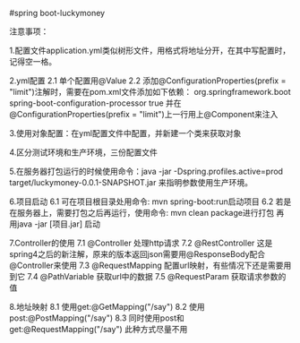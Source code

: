 #spring boot-luckymoney

注意事项：

1.配置文件application.yml类似树形文件，用格式将地址分开，在其中写配置时，记得空一格。

2.yml配置
  2.1 单个配置用@Value
  2.2 添加@ConfigurationProperties(prefix = "limit")注解时，需要在pom.xml文件添加如下依赖：
        <dependency>
            <groupId>org.springframework.boot</groupId>
            <artifactId>spring-boot-configuration-processor</artifactId>
            <optional>true</optional>
        </dependency>
      并在@ConfigurationProperties(prefix = "limit")上一行用上@Component来注入

3.使用对象配置：在yml配置文件中配置，并新建一个类来获取对象

4.区分测试环境和生产环境，三份配置文件

5.在服务器打包运行的时候使用命令：java -jar -Dspring.profiles.active=prod target/luckymoney-0.0.1-SNAPSHOT.jar 来指明参数使用生产环境。

6.项目启动
  6.1 可在项目根目录处用命令: mvn spring-boot:run启动项目
  6.2 若是在服务器上，需要打包之后再运行，使用命令: mvn clean package进行打包
    再用java -jar [项目.jar] 启动
    
7.Controller的使用
  7.1 @Controller 处理http请求
  7.2 @RestController 这是spring4之后的新注解，原来的版本返回json需要用@ResponseBody配合@Controller来使用
  7.3 @RequestMapping 配置url映射，有些情况下还是需要用到它
  7.4 @PathVariable 获取url中的数据
  7.5 @RequestParam 获取请求参数的值
  
8.地址映射
  8.1 使用get:@GetMapping("/say")
  8.2 使用post:@PostMapping("/say")
  8.3 同时使用post和get:@RequestMapping("/say") 此种方式尽量不用
